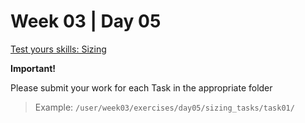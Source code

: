 # Week 03 | Day 05

  [Test yours skills: Sizing](/curriculum/TBP/week03/exercises/sizing_tasks/index.md)

  **Important!**

  Please submit your work for each Task in the appropriate folder

  > Example: `/user/week03/exercises/day05/sizing_tasks/task01/` 